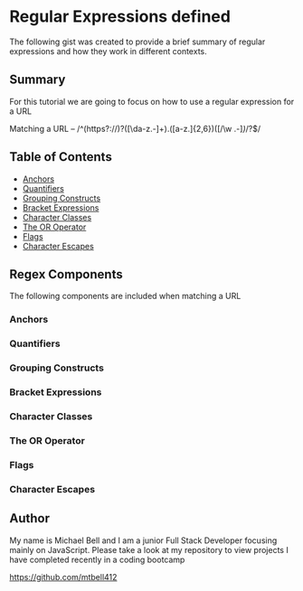 # Regular Expressions defined

The following gist was created to provide a brief summary of regular expressions and how they work in different contexts. 


## Summary

For this tutorial we are going to focus on how to use a regular expression for a URL

Matching a URL – /^(https?:\/\/)?([\da-z\.-]+)\.([a-z\.]{2,6})([\/\w \.-]*)*\/?$/

## Table of Contents

- [Anchors](#anchors)
- [Quantifiers](#quantifiers)
- [Grouping Constructs](#grouping-constructs)
- [Bracket Expressions](#bracket-expressions)
- [Character Classes](#character-classes)
- [The OR Operator](#the-or-operator)
- [Flags](#flags)
- [Character Escapes](#character-escapes)

## Regex Components
 The following components are included when matching a URL

### Anchors

### Quantifiers

### Grouping Constructs

### Bracket Expressions

### Character Classes

### The OR Operator

### Flags

### Character Escapes

## Author
My name is Michael Bell and I am a junior Full Stack Developer focusing mainly on JavaScript. Please take a look at my repository to view projects I have completed recently in a coding bootcamp

https://github.com/mtbell412

